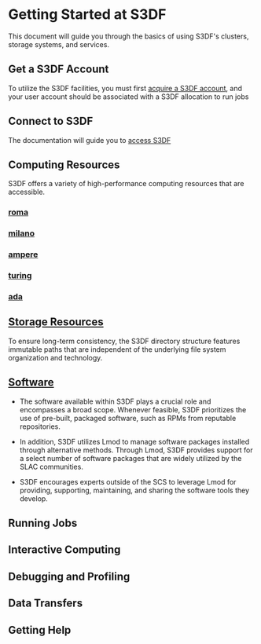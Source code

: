 # Getting Started at S3DF

This document will guide you through the basics of using S3DF's clusters, storage systems, and services.

## Get a S3DF Account

To utilize the S3DF facilities, you must first [acquire a S3DF account](accounts.md#account), and your user account should be associated with a S3DF allocation to run jobs

## Connect to S3DF

The documentation will guide you to [access S3DF](accounts.md#connect)

## Computing Resources 
S3DF offers a variety of high-performance computing resources that are accessible. 

### [roma](systems.md#roma)
### [milano](systems.md#milano)
### [ampere](systems.md#ampere)
### [turing](systems.md#turing)
### [ada](systems.md#ada)

## [Storage Resources](data-and-storage.md)
To ensure long-term consistency, the S3DF directory structure features immutable paths that are independent of the underlying file system organization and technology.


## [Software](software.md)

- The software available within S3DF plays a crucial role and encompasses a broad scope. Whenever feasible, S3DF prioritizes the use of pre-built, packaged software, such as RPMs from reputable repositories.

- In addition, S3DF utilizes Lmod to manage software packages installed through alternative methods. Through Lmod, S3DF provides support for a select number of software packages that are widely utilized by the SLAC communities.

- S3DF encourages experts outside of the SCS to leverage Lmod for providing, supporting, maintaining, and sharing the software tools they develop.  

## Running Jobs

## Interactive Computing

## Debugging and Profiling
   

## Data Transfers

## Getting Help
